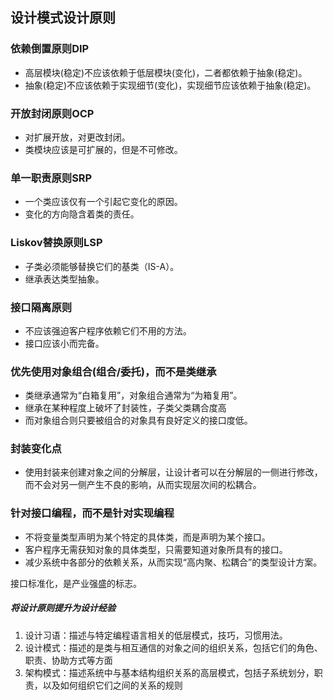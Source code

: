 ## 设计模式设计原则

### 依赖倒置原则DIP

- 高层模块(稳定)不应该依赖于低层模块(变化)，二者都依赖于抽象(稳定)。
- 抽象(稳定)不应该依赖于实现细节(变化)，实现细节应该依赖于抽象(稳定)。

### 开放封闭原则OCP

- 对扩展开放，对更改封闭。
- 类模块应该是可扩展的，但是不可修改。

### 单一职责原则SRP

- 一个类应该仅有一个引起它变化的原因。
- 变化的方向隐含着类的责任。

### Liskov替换原则LSP

- 子类必须能够替换它们的基类（IS-A）。
- 继承表达类型抽象。

### 接口隔离原则

- 不应该强迫客户程序依赖它们不用的方法。
- 接口应该小而完备。

### 优先使用对象组合(组合/委托)，而不是类继承

- 类继承通常为“白箱复用”，对象组合通常为“为箱复用”。
- 继承在某种程度上破坏了封装性，子类父类耦合度高
- 而对象组合则只要被组合的对象具有良好定义的接口度低。

### 封装变化点

- 使用封装来创建对象之间的分解层，让设计者可以在分解层的一侧进行修改，而不会对另一侧产生不良的影响，从而实现层次间的松耦合。

### 针对接口编程，而不是针对实现编程

- 不将变量类型声明为某个特定的具体类，而是声明为某个接口。
- 客户程序无需获知对象的具体类型，只需要知道对象所具有的接口。
- 减少系统中各部分的依赖关系，从而实现“高内聚、松耦合”的类型设计方案。



接口标准化，是产业强盛的标志。







##### 将设计原则提升为设计经验

1. 设计习语：描述与特定编程语言相关的低层模式，技巧，习惯用法。
2. 设计模式：描述的是类与相互通信的对象之间的组织关系，包括它们的角色、职责、协助方式等方面
3. 架构模式：描述系统中与基本结构组织关系的高层模式，包括子系统划分，职责，以及如何组织它们之间的关系的规则
